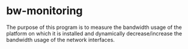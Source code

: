 # bw-monitoring
The purpose of this program is to measure the bandwidth usage of the platform on which it is installed and dynamically decrease/increase the bandwidth usage of the network interfaces. 
